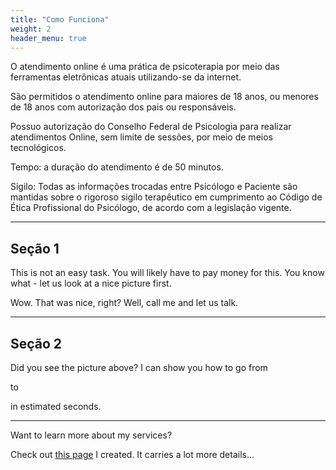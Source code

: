 ```yaml
---
title: "Como Funciona"
weight: 2
header_menu: true
---
```


O atendimento online é uma prática de psicoterapia por meio das ferramentas eletrônicas atuais utilizando-se da internet. 

São permitidos o atendimento online para maiores de 18 anos, ou menores de 18 anos com autorização dos pais ou responsáveis.

Possuo autorização do Conselho Federal de Psicologia para realizar atendimentos Online, sem limite de sessões, por meio de meios tecnológicos.

Tempo: a duração do atendimento é de 50 minutos.

Sigilo: Todas as informações trocadas entre Psicólogo e Paciente são mantidas sobre o rigoroso sigilo terapêutico em cumprimento ao Código de Ética Profissional do Psicólogo, de acordo com a legislação vigente.


---

## Seção 1

This is not an easy task. You will likely have to pay money for this. You know what - let us look at a nice picture first.

<!-- ![Nice picture to make you pay me ;-)](images/selective-focus-photography-of-pasta-with-tomato-and-basil-1279330.jpg) -->

Wow. That was nice, right? Well, call me and let us talk.

---

## Seção 2

Did you see the picture above? I can show you how to go from

<!-- ![Let us get started on a clean slate](images/board-bunch-cooking-food-349609.jpg) -->

to

<!-- ![Let us get started on a clean slate](images/woman-pouring-juice-on-glass-3184192.jpg) -->

in estimated seconds.

---

Want to learn more about my services?

Check out [this page](services) I created. It carries a lot more details...
